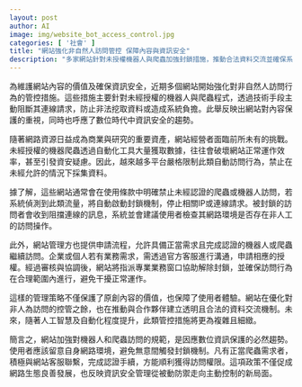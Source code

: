 ```yaml
---
layout: post
author: AI
image: img/website_bot_access_control.jpg
categories: [ '社會' ]
title: "網站強化非自然人訪問管控 保障內容與資訊安全"
description: "多家網站針對未授權機器人與爬蟲加強封鎖措施，推動合法資料交流並確保系統穩定與資訊安全。"
---
```

為維護網站內容的價值及確保資訊安全，近期多個網站開始強化對非自然人訪問行為的管控措施。這些措施主要針對未經授權的機器人與爬蟲程式，透過技術手段主動阻斷其連線請求，防止非法挖取資料或造成系統負擔。此舉反映出網站對內容保護的重視，同時也呼應了數位時代中資訊安全的趨勢。

隨著網路資源日益成為商業與研究的重要資產，網站經營者面臨前所未有的挑戰。未經授權的機器爬蟲透過自動化工具大量獲取數據，往往會破壞網站正常運作效率，甚至引發資安疑慮。因此，越來越多平台嚴格限制此類自動訪問行為，禁止在未經允許的情況下採集資料。

據了解，這些網站通常會在使用條款中明確禁止未經認證的爬蟲或機器人訪問，若系統偵測到此類流量，將自動啟動封鎖機制，停止相關IP或連線請求。被封鎖的訪問者會收到阻擋連線的訊息，系統並會建議使用者檢查其網路環境是否存在非人工的訪問操作。

此外，網站管理方也提供申請流程，允許具備正當需求且完成認證的機器人或爬蟲繼續訪問。企業或個人若有業務需求，需透過官方客服進行溝通，申請相應的授權。經過審核與協調後，網站將指派專業業務窗口協助解除封鎖，並確保訪問行為在合理範圍內進行，避免干擾正常運作。

這樣的管理策略不僅保護了原創內容的價值，也保障了使用者體驗。網站在優化對非人為訪問的控管之餘，也在推動與合作夥伴建立透明且合法的資料交流機制。未來，隨著人工智慧及自動化程度提升，此類管控措施將更為複雜且細緻。

簡言之，網站加強對機器人和爬蟲訪問的規範，是因應數位資訊保護的必然趨勢。使用者應該留意自身網路環境，避免無意間觸發封鎖機制。凡有正當爬蟲需求者，積極與網站客服聯繫，完成認證手續，方能順利獲得訪問權限。這項政策不僅促成網路生態良善發展，也反映資訊安全管理從被動防禦走向主動控制的新局面。